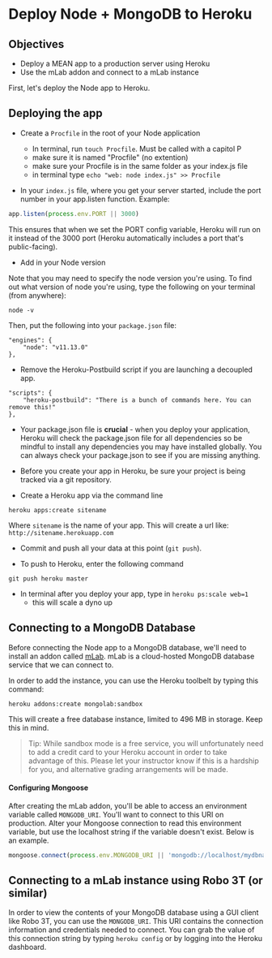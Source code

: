 # Deploy Node + MongoDB to Heroku

## Objectives

* Deploy a MEAN app to a production server using Heroku
* Use the mLab addon and connect to a mLab instance

First, let's deploy the Node app to Heroku.

## Deploying the app

* Create a `Procfile` in the root of your Node application
  * In terminal, run `touch Procfile`. Must be called with a capitol P
  * make sure it is named "Procfile" (no extention) 
  * make sure your Procfile is in the same folder as your index.js file
  * in terminal type `echo "web: node index.js" >> Procfile`

* In your `index.js` file, where you get your server started, include the port number in your app.listen function. Example:

```js
app.listen(process.env.PORT || 3000)
```

This ensures that when we set the PORT config variable, Heroku will run on it instead of the 3000 port (Heroku automatically includes a port that's public-facing).

* Add in your Node version

Note that you may need to specify the node version you're using. To find out what version of node you're using, type the following on your terminal (from anywhere):

```
node -v
```

Then, put the following into your `package.json` file:

```
"engines": {
    "node": "v11.13.0"
},
```

* Remove the Heroku-Postbuild script if you are launching a decoupled app.

```
"scripts": {
    "heroku-postbuild": "There is a bunch of commands here. You can remove this!"
},
```

* Your package.json file is **crucial** - when you deploy your application, Heroku will check the package.json file for all dependencies so be mindful to install any dependencies you may have installed globally. You can always check your package.json to see if you are missing anything.

* Before you create your app in Heroku, be sure your project is being tracked via a git repository.

* Create a Heroku app via the command line

```
heroku apps:create sitename
```

Where `sitename` is the name of your app. This will create a url like: `http://sitename.herokuapp.com`

* Commit and push all your data at this point (`git push`).

* To push to Heroku, enter the following command

```
git push heroku master
```

* In terminal after you deploy your app, type in `heroku ps:scale web=1`
  * this will scale a dyno up

## Connecting to a MongoDB Database

Before connecting the Node app to a MongoDB database, we'll need to install an addon called [mLab](https://elements.heroku.com/addons/mongolab). mLab is a cloud-hosted MongoDB database service that we can connect to.

In order to add the instance, you can use the Heroku toolbelt by typing this command:

```
heroku addons:create mongolab:sandbox
```

This will create a free database instance, limited to 496 MB in storage. Keep this in mind. 

> Tip: While sandbox mode is a free service, you will unfortunately need to add a credit card to your Heroku account in order to take advantage of this. Please let your instructor know if this is a hardship for you, and alternative grading arrangements will be made.

#### Configuring Mongoose

After creating the mLab addon, you'll be able to access an environment variable called `MONGODB_URI`. You'll want to connect to this URI on production. Alter your Mongoose connection to read this environment variable, but use the localhost string if the variable doesn't exist. Below is an example.

```js
mongoose.connect(process.env.MONGODB_URI || 'mongodb://localhost/mydbname');
```

## Connecting to a mLab instance using Robo 3T (or similar)

In order to view the contents of your MongoDB database using a GUI client like Robo 3T, you can use the `MONGODB_URI`. This URI contains the connection information and credentials needed to connect. You can grab the value of this connection string by typing `heroku config` or by logging into the Heroku dashboard. 

